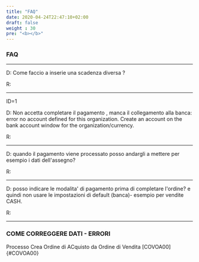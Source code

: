 ```yaml
---
title: "FAQ"
date: 2020-04-24T22:47:10+02:00
draft: false
weight : 30
pre: "<b></b>"
---
```

### **FAQ** 
---
D: Come faccio a inserie una scadenza diversa ?

R:

---
ID=1

D: Non accetta completare il pagamento , manca il collegamento alla banca: error no account defined for this organization. Create an account on the bank account window for the organization/currency.

R:

---
D: quando il pagamento viene processato posso andargli a mettere per esempio i dati dell'assegno?

R:

---
D: posso indicare le modalita' di pagamento prima di completare l'ordine? e quindi non usare le impostazioni di default (banca)-  esempio per vendite CASH.

R:

--- 

### **COME CORREGGERE DATI - ERRORI**

Processo Crea Ordine di ACquisto da Ordine di Vendita [COVOA00]  {#COVOA00}

